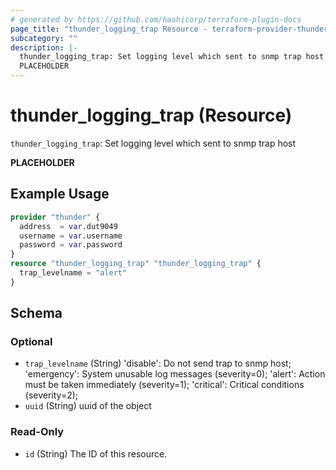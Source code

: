 ```yaml
---
# generated by https://github.com/hashicorp/terraform-plugin-docs
page_title: "thunder_logging_trap Resource - terraform-provider-thunder"
subcategory: ""
description: |-
  thunder_logging_trap: Set logging level which sent to snmp trap host
  PLACEHOLDER
---
```


# thunder_logging_trap (Resource)

`thunder_logging_trap`: Set logging level which sent to snmp trap host

__PLACEHOLDER__

## Example Usage

```terraform
provider "thunder" {
  address  = var.dut9049
  username = var.username
  password = var.password
}
resource "thunder_logging_trap" "thunder_logging_trap" {
  trap_levelname = "alert"
}
```

<!-- schema generated by tfplugindocs -->
## Schema

### Optional

- `trap_levelname` (String) 'disable': Do not send trap to snmp host; 'emergency': System unusable log messages      (severity=0); 'alert': Action must be taken immediately  (severity=1); 'critical': Critical conditions               (severity=2);
- `uuid` (String) uuid of the object

### Read-Only

- `id` (String) The ID of this resource.


